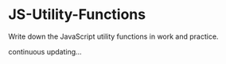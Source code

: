 # JS-Utility-Functions
Write down the JavaScript utility functions in work and practice.

continuous updating...
